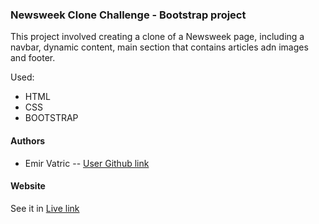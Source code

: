 ### Newsweek Clone Challenge - Bootstrap project

This project involved creating a clone of a Newsweek page, including a navbar, dynamic content, main section that contains articles adn images and footer.

Used:

- HTML
- CSS
- BOOTSTRAP

#### Authors
- Emir Vatric -- [User Github link](https://github.com/EmirVatric)

#### Website
See it in [Live link](https://rawcdn.githack.com/EmirVatric/Newsweek/b8a1b62346dc4a2975d4bcafad0484e22d06d39b/index.html)

